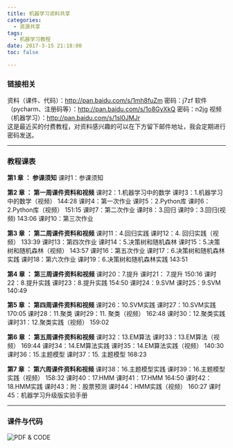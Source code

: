 ```yaml
---
title: 机器学习资料共享
categories:
  - 资源共享
tags:
  - 机器学习教程
date: 2017-3-15 21:18:00
toc: false

---
```


### 链接相关
资料（课件、代码）：http://pan.baidu.com/s/1mh8fuZm  密码：j7zf
软件（pycharm、注册码等）：http://pan.baidu.com/s/1o8GyXkQ  密码：n2jg
视频（机器学习）：http://pan.baidu.com/s/1sl0JMJr  
这是最近买的付费教程，对资料感兴趣的可以在下方留下邮件地址，我会定期进行密码发送。

---

### 教程课表
**第1 章 ： 参课须知**
课时1：参课须知

**第2 章 ： 第一周课件资料和视频**
课时2：1.机器学习中的数学 
课时3：1.机器学习中的数学（视频） 144:28
课时4：第一次作业
课时5：2.Python库 
课时6：2.Python库（视频） 151:15
课时7：第二次作业
课时8：3.回归 
课时9：3.回归(视频) 143:06
课时10：第三次作业

<!-- more -->

**第3 章 ： 第二周课件资料和视频**
课时11：4.回归实践 
课时12：4. 回归实践（视频） 133:39
课时13：第四次作业
课时14：5.决策树和随机森林 
课时15：5.决策树和随机森林（视频） 143:57
课时16：第五次作业
课时17：6.决策树和随机森林实践 
课时18：第六次作业
课时19：6.决策树和随机森林实践 143:51

**第4 章 ： 第三周课件资料和视频**
课时20：7.提升 
课时21： 7.提升 150:16
课时22：8.提升实践 
课时23：8.提升实践 154:50
课时24：9.SVM 
课时25：9.SVM 140:49

**第5 章 ： 第四周课件资料和视频**
课时26：10.SVM实践 
课时27：10.SVM实践 170:05
课时28：11.聚类 
课时29：11. 聚类（视频） 162:48
课时30：12.聚类实践 
课时31：12.聚类实践（视频） 159:02

**第6 章 ： 第五周课件资料和视频**
课时32：13.EM算法 
课时33：13.EM算法（视频） 169:44
课时34：14.EM算法实践 
课时35：14.EM算法实践（视频） 140:30
课时36：15.主题模型 
课时37：15. 主题模型 168:23

**第7 章 ： 第六周课件资料和视频**
课时38：16.主题模型实践 
课时39：16.主题模型实践（视频） 158:32
课时40：17.HMM 
课时41：17.HMM 164:50
课时42：18.HMM实践 
课时43：附：股票预测 
课时44：HMM实践（视频） 160:27
课时45：机器学习升级版实验手册 

---

### 课件与代码
![PDF & CODE](http://7xvfir.com1.z0.glb.clouddn.com/%E6%9C%BA%E5%99%A8%E5%AD%A6%E4%B9%A0%E8%B5%84%E6%96%99%E5%85%B1%E4%BA%AB/1.jpg)